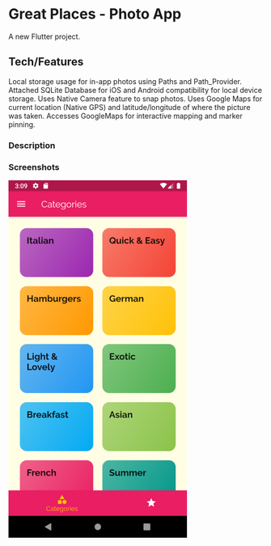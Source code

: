 # Great Places - Photo App

A new Flutter project.

## Tech/Features

Local storage usage for in-app photos using Paths and Path_Provider.
Attached SQLite Database for iOS and Android compatibility for local device storage.
Uses Native Camera feature to snap photos.
Uses Google Maps for current location (Native GPS) and latitude/longitude of where the picture was taken.
Accesses GoogleMaps for interactive mapping and marker pinning.

### Description

### Screenshots

![alt text](https://github.com/Twistedben/Recipes-app/blob/master/screenshots/home_page.png "Home Screen Meal Categories")
